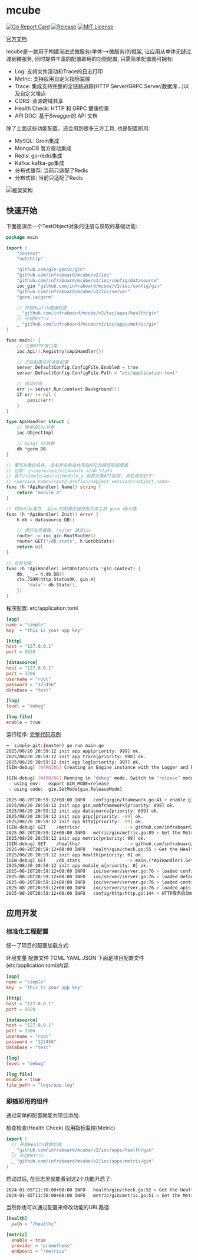 # mcube
[![Go Report Card](https://goreportcard.com/badge/github.com/infraboard/mcube)](https://goreportcard.com/report/github.com/infraboard/mcube/v2)
[![Release](https://img.shields.io/github/release/infraboard/mcube.svg?style=flat-square)](https://github.com/infraboard/mcube/releases)
[![MIT License](https://img.shields.io/github/license/infraboard/mcube.svg)](https://github.com/infraboard/mcube/blob/master/LICENSE)

[官方文档](https://www.mcube.top/docs/framework/)

mcube是一款用于构建渐进式微服务(单体-->微服务)的框架, 让应用从单体无缝过渡到微服务, 同时提供丰富的配置即用的功能配置, 
只需简单配置就可拥有:
+ Log: 支持文件滚动和Trace的日志打印
+ Metric: 支持应用自定义指标监控
+ Trace: 集成支持完整的全链路追踪(HTTP Server/GRPC Server/数据库...)以及自定义埋点
+ CORS: 资源跨域共享
+ Health Check: HTTP 和 GRPC 健康检查
+ API DOC: 基于Swagger的 API 文档

除了上面这些功能配置，还会用到很多三方工具, 也是配置即用:
+ MySQL: Grom集成
+ MongoDB 官方驱动集成
+ Redis: go-redis集成
+ Kafka: kafka-go集成
+ 分布式缓存: 当前只适配了Redis
+ 分布式锁: 当前只适配了Redis

![框架架构](./docs/ioc/arch.png)

## 快速开始

下面是演示一个TestObject对象的注册与获取的基础功能:
```go
package main

import (
	"context"
	"net/http"

	"github.com/gin-gonic/gin"
	"github.com/infraboard/mcube/v2/ioc"
	"github.com/infraboard/mcube/v2/ioc/config/datasource"
	ioc_gin "github.com/infraboard/mcube/v2/ioc/config/gin"
	"github.com/infraboard/mcube/v2/ioc/server"
	"gorm.io/gorm"

	// 开启Health健康检查
	_ "github.com/infraboard/mcube/v2/ioc/apps/health/gin"
	// 开启Metric
	_ "github.com/infraboard/mcube/v2/ioc/apps/metric/gin"
)

func main() {
	// 注册HTTP接口类
	ioc.Api().Registry(&ApiHandler{})

	// 开启配置文件读取配置
	server.DefaultConfig.ConfigFile.Enabled = true
	server.DefaultConfig.ConfigFile.Path = "etc/application.toml"

	// 启动应用
	err := server.Run(context.Background())
	if err != nil {
		panic(err)
	}
}

type ApiHandler struct {
	// 继承自Ioc对象
	ioc.ObjectImpl

	// mysql db依赖
	db *gorm.DB
}

// 覆写对象的名称, 该名称名称会体现在API的路径前缀里面
// 比如: /simple/api/v1/module_a/db_stats
// 其中/simple/api/v1/module_a 就是对象API前缀, 命名规则如下:
// <service_name>/<path_prefix>/<object_version>/<object_name>
func (h *ApiHandler) Name() string {
	return "module_a"
}

// 初始化db属性, 从ioc的配置区域获取共用工具 gorm db对象
func (h *ApiHandler) Init() error {
	h.db = datasource.DB()

	// 进行业务暴露, router 通过ioc
	router := ioc_gin.RootRouter()
	router.GET("/db_stats", h.GetDbStats)
	return nil
}

// 业务功能
func (h *ApiHandler) GetDbStats(ctx *gin.Context) {
	db, _ := h.db.DB()
	ctx.JSON(http.StatusOK, gin.H{
		"data": db.Stats(),
	})
}
```

程序配置: etc/application.toml
```toml
[app]
name = "simple"
key  = "this is your app key"

[http]
host = "127.0.0.1"
port = 8020

[datasource]
host = "127.0.0.1"
port = 3306
username = "root"
password = "123456"
database = "test"

[log]
level = "debug"

[log.file]
enable = true
```

运行程序: [完整代码示例](https://github.com/infraboard/mcube/tree/master/examples/simple)
```sh
➜  simple git:(master) go run main.go 
2025/08/20 20:59:12 init app app[priority: 999] ok.
2025/08/20 20:59:12 init app trace[priority: 998] ok.
2025/08/20 20:59:12 init app log[priority: 997] ok.
[GIN-debug] [WARNING] Creating an Engine instance with the Logger and Recovery middleware already attached.

[GIN-debug] [WARNING] Running in "debug" mode. Switch to "release" mode in production.
 - using env:   export GIN_MODE=release
 - using code:  gin.SetMode(gin.ReleaseMode)

2025-08-20T20:59:12+08:00 INFO   config/gin/framework.go:41 > enable gin recovery component:GIN_WEBFRAMEWORK
2025/08/20 20:59:12 init app gin_webframework[priority: 898] ok.
2025/08/20 20:59:12 init app datasource[priority: 699] ok.
2025/08/20 20:59:12 init app grpc[priority: -89] ok.
2025/08/20 20:59:12 init app http[priority: -99] ok.
[GIN-debug] GET    /metrics/                 --> github.com/infraboard/mcube/v2/ioc/apps/metric/gin.(*ginHandler).Registry.func1 (5 handlers)
2025-08-20T20:59:12+08:00 INFO   metric/gin/metric.go:89 > Get the Metric using http://127.0.0.1:8020/metrics component:METRIC
2025/08/20 20:59:12 init app metric[priority: 99] ok.
[GIN-debug] GET    /healthz/                 --> github.com/infraboard/mcube/v2/ioc/apps/health/gin.(*HealthChecker).HealthHandleFunc-fm (5 handlers)
2025-08-20T20:59:12+08:00 INFO   health/gin/check.go:55 > Get the Health using http://127.0.0.1:8020/healthz component:HEALTH_CHECK
2025/08/20 20:59:12 init app health[priority: 0] ok.
[GIN-debug] GET    /db_stats                 --> main.(*ApiHandler).GetDbStats-fm (5 handlers)
2025/08/20 20:59:12 init app module_a[priority: 0] ok.
2025-08-20T20:59:12+08:00 INFO   ioc/server/server.go:76 > loaded configs: [app.v1 trace.v1 log.v1 gin_webframework.v1 datasource.v1 grpc.v1 http.v1] component:SERVER
2025-08-20T20:59:12+08:00 INFO   ioc/server/server.go:76 > loaded default: [] component:SERVER
2025-08-20T20:59:12+08:00 INFO   ioc/server/server.go:76 > loaded controllers: [] component:SERVER
2025-08-20T20:59:12+08:00 INFO   ioc/server/server.go:76 > loaded apis: [metric.v1 health.v1 module_a.v1] component:SERVER
2025-08-20T20:59:12+08:00 INFO   config/http/http.go:144 > HTTP服务启动成功, 监听地址: 127.0.0.1:8020 component:HTTP
```

## 应用开发

### 标准化工程配置

统一了项目的配置加载方式:

环境变量
配置文件
TOML
YAML
JSON
下面是项目配置文件(etc/application.toml)内容:

```toml
[app]
name = "simple"
key  = "this is your app key"

[http]
host = "127.0.0.1"
port = 8020

[datasource]
host = "127.0.0.1"
port = 3306
username = "root"
password = "123456"
database = "test"

[log]
level = "debug"

[log.file]
enable = true
file_path = "logs/app.log"
```

### 即插即用的组件

通过简单的配置就能为项目添加:

检查检查(Health Chcek)
应用指标监控(Metric)

```go
import (
  // 开启Health健康检查
  _ "github.com/infraboard/mcube/v2/ioc/apps/health/gin"
  // 开启Metric
  _ "github.com/infraboard/mcube/v2/ioc/apps/metric/gin"
)
```

启动过后, 在日志里就能看到这2个功能开启了:
```sh
2024-01-05T11:30:00+08:00 INFO   health/gin/check.go:52 > Get the Health using http://127.0.0.1:8020/healthz component:HEALTH_CHECK
2024-01-05T11:30:00+08:00 INFO   metric/gin/metric.go:51 > Get the Metric using http://127.0.0.1:8020/metrics component:METRIC
```

当然你也可以通过配置来修改功能的URL路径:
```toml
[health]
  path = "/healthz"

[metric]
  enable = true
  provider = "prometheus"
  endpoint = "/metrics"
```